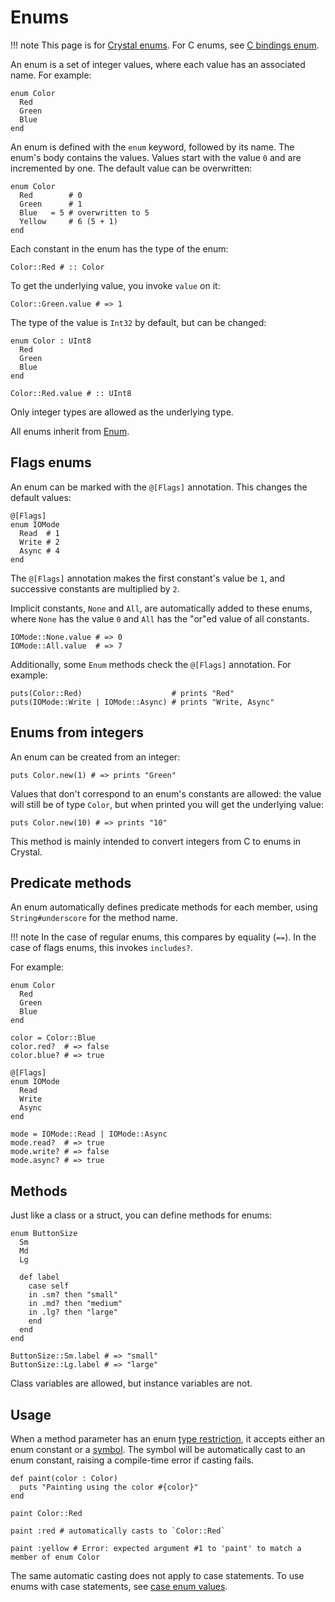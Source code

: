 # Enums

!!! note
    This page is for [Crystal enums](https://crystal-lang.org/api/Enum.html). For C enums, see [C bindings enum](c_bindings/enum.md).

An enum is a set of integer values, where each value has an associated name. For example:

```crystal
enum Color
  Red
  Green
  Blue
end
```

An enum is defined with the `enum` keyword, followed by its name. The enum's body contains the values. Values start with the value `0` and are incremented by one. The default value can be overwritten:

```crystal
enum Color
  Red        # 0
  Green      # 1
  Blue   = 5 # overwritten to 5
  Yellow     # 6 (5 + 1)
end
```

Each constant in the enum has the type of the enum:

```crystal
Color::Red # :: Color
```

To get the underlying value, you invoke `value` on it:

```crystal
Color::Green.value # => 1
```

The type of the value is `Int32` by default, but can be changed:

```crystal
enum Color : UInt8
  Red
  Green
  Blue
end

Color::Red.value # :: UInt8
```

Only integer types are allowed as the underlying type.

All enums inherit from [Enum](https://crystal-lang.org/api/Enum.html).

## Flags enums

An enum can be marked with the `@[Flags]` annotation. This changes the default values:

```crystal
@[Flags]
enum IOMode
  Read  # 1
  Write # 2
  Async # 4
end
```

The `@[Flags]` annotation makes the first constant's value be `1`, and successive constants are multiplied by `2`.

Implicit constants, `None` and `All`, are automatically added to these enums, where `None` has the value `0` and `All` has the "or"ed value of all constants.

```crystal
IOMode::None.value # => 0
IOMode::All.value  # => 7
```

Additionally, some `Enum` methods check the `@[Flags]` annotation. For example:

```crystal
puts(Color::Red)                    # prints "Red"
puts(IOMode::Write | IOMode::Async) # prints "Write, Async"
```

## Enums from integers

An enum can be created from an integer:

```crystal
puts Color.new(1) # => prints "Green"
```

Values that don't correspond to an enum's constants are allowed: the value will still be of type `Color`, but when printed you will get the underlying value:

```crystal
puts Color.new(10) # => prints "10"
```

This method is mainly intended to convert integers from C to enums in Crystal.

## Predicate methods

An enum automatically defines predicate methods for each member, using
`String#underscore` for the method name.

!!! note
    In the case of regular enums, this compares by equality (`==`). In the case of flags enums, this invokes `includes?`.

For example:

```crystal
enum Color
  Red
  Green
  Blue
end

color = Color::Blue
color.red?  # => false
color.blue? # => true

@[Flags]
enum IOMode
  Read
  Write
  Async
end

mode = IOMode::Read | IOMode::Async
mode.read?  # => true
mode.write? # => false
mode.async? # => true
```

## Methods

Just like a class or a struct, you can define methods for enums:

```crystal
enum ButtonSize
  Sm
  Md
  Lg

  def label
    case self
    in .sm? then "small"
    in .md? then "medium"
    in .lg? then "large"
    end
  end
end

ButtonSize::Sm.label # => "small"
ButtonSize::Lg.label # => "large"
```

Class variables are allowed, but instance variables are not.

## Usage

When a method parameter has an enum [type restriction](type_restrictions.md), it accepts either an enum constant or a [symbol](literals/symbol.md). The symbol will be automatically cast to an enum constant, raising a compile-time error if casting fails.

```crystal
def paint(color : Color)
  puts "Painting using the color #{color}"
end

paint Color::Red

paint :red # automatically casts to `Color::Red`

paint :yellow # Error: expected argument #1 to 'paint' to match a member of enum Color
```

The same automatic casting does not apply to case statements. To use enums with case statements, see [case enum values](case.md#enum-values).
